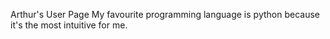 Arthur's User Page
My favourite programming language is python because it's the most intuitive for me.